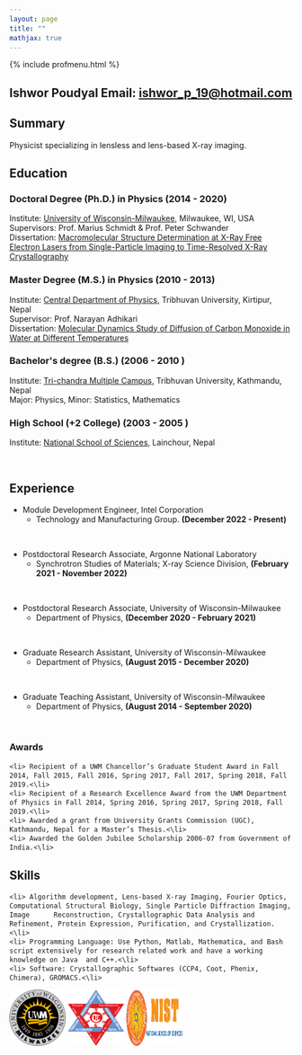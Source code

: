 ```yaml
---
layout: page
title: ""
mathjax: true
---
```


{% include profmenu.html %}


## Ishwor Poudyal	 **Email:** ishwor_p_19@hotmail.com

## Summary
Physicist specializing in lensless and lens-based X-ray imaging. 

## Education

### Doctoral Degree (Ph.D.) in Physics (2014 - 2020)
Institute: [University of Wisconsin-Milwaukee,](https://uwm.edu/) Milwaukee, WI, USA
<br>
Supervisors: Prof. Marius Schmidt & Prof. Peter Schwander
<br>
Dissertation: [Macromolecular Structure Determination at X-Ray Free Electron Lasers from Single-Particle Imaging  to Time-Resolved X-Ray Crystallography](https://dc.uwm.edu/cgi/viewcontent.cgi?article=3585&context=etd)
<br>

### Master Degree (M.S.) in Physics (2010 - 2013)
Institute: [Central Department of Physics,](https://tucdp.edu.np/) Tribhuvan University, Kirtipur, Nepal
<br>
Supervisor: Prof. Narayan Adhikari
<br>
Dissertation: [Molecular Dynamics Study of Diffusion of Carbon Monoxide in Water at Different Temperatures](https://github.com/ishworpoudyal/ishworpoudyal.github.io/blob/master/Professional/ishwor_thesis.pdf)
<br>

### Bachelor's degree (B.S.) (2006 - 2010 )
Institute: [Tri-chandra Multiple Campus,](https://trichandracampus.edu.np/) Tribhuvan University, Kathmandu, Nepal
<br>
Major: Physics, Minor: Statistics, Mathematics
<br>

### High School (+2 College) (2003 - 2005 )

Institute: [National School of Sciences,](https://nist.edu.np/) Lainchour, Nepal
<br>

<br>

## Experience

* Module Development Engineer, Intel Corporation <br>
  - Technology and Manufacturing Group. **(December 2022 - Present)**
<br>

* Postdoctoral Research Associate, Argonne National Laboratory<br>
  - Synchrotron Studies of Materials; X-ray Science Division, **(February 2021 - November 2022)**
<br>

* Postdoctoral Research Associate, University of Wisconsin-Milwaukee <br>
  - Department of Physics, **(December 2020 - February 2021)**
<br>
  
* Graduate Research Assistant, University of Wisconsin-Milwaukee <br>
   - Department of Physics,  **(August 2015 - December 2020)**
<br>

* Graduate Teaching Assistant, University of Wisconsin-Milwaukee <br>
  - Department of Physics, **(August 2014 - September 2020)**

<br>
  
### Awards

    <li> Recipient of a UWM Chancellor’s Graduate Student Award in Fall 2014, Fall 2015, Fall 2016, Spring 2017, Fall 2017, Spring 2018, Fall 2019.<\li>
    <li> Recipient of a Research Excellence Award from the UWM Department of Physics in Fall 2014, Spring 2016, Spring 2017, Spring 2018, Fall 2019.<\li>
    <li> Awarded a grant from University Grants Commission (UGC), Kathmandu, Nepal for a Master’s Thesis.<\li>
    <li> Awarded the Golden Jubilee Scholarship 2006-07 from Government of India.<\li>


## Skills 

    <li> Algorithm development, Lens-based X-ray Imaging, Fourier Optics, Computational Structural Biology, Single Particle Diffraction Imaging, Image 		Reconstruction, Crystallographic Data Analysis and Refinement, Protein Expression, Purification, and Crystallization.<\li>
    <li> Programming Language: Use Python, Matlab, Mathematica, and Bash script extensively for research related work and have a working knowledge on Java 	and C++.<\li>
    <li> Software: Crystallographic Softwares (CCP4, Coot, Phenix, Chimera), GROMACS.<\li>

<img width="100" height="100" src="/Images/uwmlogo.png">
<img width="100" height="100" src="/Images/TU.png">
<img width="100" height="100" src="/Images/NIST.png">

